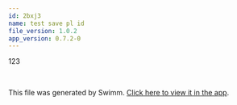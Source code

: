 ```yaml
---
id: 2bxj3
name: test save pl id
file_version: 1.0.2
app_version: 0.7.2-0
---
```


<!-- Intro - Do not remove this comment -->
123

<br/>

This file was generated by Swimm. [Click here to view it in the app](http://localhost:5001/repos/Z2l0aHViJTNBJTNBc3ItZXh0ZW5zaW9uJTNBJTNBZG91ZWs=/docs/2bxj3).